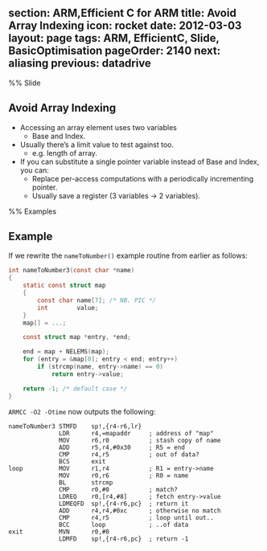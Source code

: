 section: ARM,Efficient C for ARM
title: Avoid Array Indexing
icon: rocket
date: 2012-03-03
layout: page
tags: ARM, EfficientC, Slide, BasicOptimisation
pageOrder: 2140
next: aliasing
previous: datadrive
----

%% Slide

## Avoid Array Indexing

* Accessing an array element uses two variables
  * Base and Index.
* Usually there’s a limit value to test against too.
  * e.g. length of array.
* If you can substitute a single pointer variable instead of Base and Index, you can:
  * Replace per-access computations with a periodically incrementing pointer.
  * Usually save a register (3 variables -> 2 variables).

%% Examples

## Example

If we rewrite the `nameToNumber()` example routine from earlier as follows:

``` c
int nameToNumber3(const char *name)
{
    static const struct map
    {
        const char name[7]; /* NB. PIC */
        int        value;
    }
    map[] = ...;

    const struct map *entry, *end;

    end = map + NELEMS(map);
    for (entry = &map[0]; entry < end; entry++)
        if (strcmp(name, entry->name) == 0)
            return entry->value;

    return -1; /* default case */
}
```

`ARMCC -O2 -Otime` now outputs the following:

``` arm
nameToNumber3 STMFD    sp!,{r4-r6,lr}
              LDR      r4,=mapaddr     ; address of "map"
              MOV      r6,r0           ; stash copy of name
              ADD      r5,r4,#0x30     ; R5 = end
              CMP      r4,r5           ; out of data?
              BCS      exit
loop          MOV      r1,r4           ; R1 = entry->name
              MOV      r0,r6           ; R0 = name
              BL       strcmp
              CMP      r0,#0           ; match?
              LDREQ    r0,[r4,#8]      ; fetch entry->value
              LDMEQFD  sp!,{r4-r6,pc}  ; return it
              ADD      r4,r4,#0xc      ; otherwise no match
              CMP      r4,r5           ; loop until out..
              BCC      loop            ; ..of data
exit          MVN      r0,#0
              LDMFD    sp!,{r4-r6,pc}  ; return -1
```
